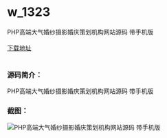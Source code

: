 # w_1323
PHP高端大气婚纱摄影婚庆策划机构网站源码 带手机版
<br/></br>
[下载地址](https://www.uuid2.com/1323.html "下载地址")
<br/></br>
<h3>源码简介：</h3>
<p>PHP高端大气婚纱摄影婚庆策划机构网站源码 带手机版<p>
<h3>截图：</h3>
<img src="https://www.uuid2.com/wp-content/uploads/img/202108/567f152840.jpg" alt="PHP高端大气婚纱摄影婚庆策划机构网站源码 带手机版">
